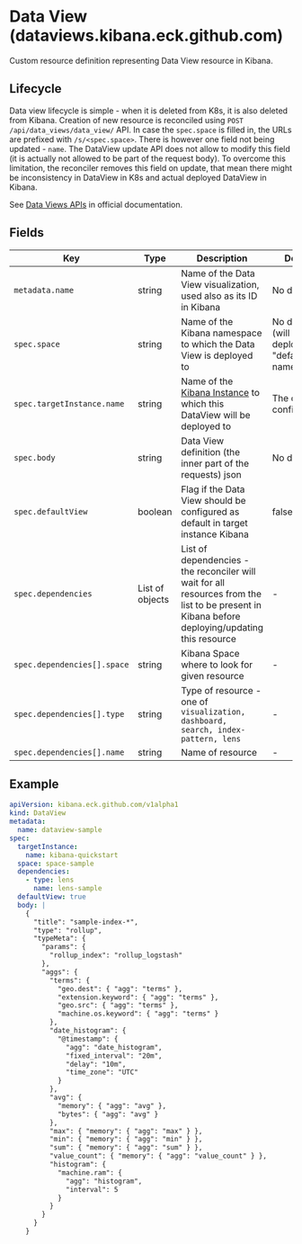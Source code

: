 # Data View (dataviews.kibana.eck.github.com)

Custom resource definition representing Data View resource in Kibana.

## Lifecycle

Data view lifecycle is simple - when it is deleted from K8s, it is also deleted from Kibana. Creation of
new resource is reconciled using `POST /api/data_views/data_view/` API. In case the `spec.space` is filled in, the URLs are prefixed
with `/s/<spec.space>`. There is however one field not being updated - `name`. The DataView update API does not allow to modify this field 
(it is actually not allowed to be part of the request body). To overcome this limitation, the reconciler removes this field on update, that mean
there might be inconsistency in DataView in K8s and actual deployed DataView in Kibana.

See [Data Views APIs](https://www.elastic.co/guide/en/kibana/current/data-views-api.html) in official documentation.

## Fields

| Key                         | Type            | Description                                                                                                                                     | Default                                              |
| --------------------------- | --------------- | ----------------------------------------------------------------------------------------------------------------------------------------------- | ---------------------------------------------------- |
| `metadata.name`             | string          | Name of the Data View visualization, used also as its ID in Kibana                                                                              | No default                                           |
| `spec.space`                | string          | Name of the Kibana namespace to which the Data View is deployed to                                                                              | No default (will be deployed to "default" namespace) |
| `spec.targetInstance.name`  | string          | Name of the [Kibana Instance](cr_kibana_instance.md) to which this DataView will be deployed to                                                 | The operator configuration                           |
| `spec.body`                 | string          | Data View definition (the inner part of the requests) json                                                                                      | No default                                           |
| `spec.defaultView`          | boolean         | Flag if the Data View should be configured as default in target instance Kibana                                                                 | false                                                |
| `spec.dependencies`         | List of objects | List of dependencies - the reconciler will wait for all resources from the list to be present in Kibana before deploying/updating this resource | -                                                    |  |
| `spec.dependencies[].space` | string          | Kibana Space where to look for given resource                                                                                                   | -                                                    |
| `spec.dependencies[].type`  | string          | Type of resource - one of `visualization, dashboard, search, index-pattern, lens`                                                               | -                                                    |
| `spec.dependencies[].name`  | string          | Name of resource                                                                                                                                | -                                                    |

## Example

```yaml
apiVersion: kibana.eck.github.com/v1alpha1
kind: DataView
metadata:
  name: dataview-sample
spec:
  targetInstance:
    name: kibana-quickstart
  space: space-sample
  dependencies:
    - type: lens
      name: lens-sample
  defaultView: true
  body: |
    {
      "title": "sample-index-*",
      "type": "rollup",
      "typeMeta": {
        "params": {
          "rollup_index": "rollup_logstash"
        },
        "aggs": {
          "terms": {
            "geo.dest": { "agg": "terms" },
            "extension.keyword": { "agg": "terms" },
            "geo.src": { "agg": "terms" },
            "machine.os.keyword": { "agg": "terms" }
          },
          "date_histogram": {
            "@timestamp": {
              "agg": "date_histogram",
              "fixed_interval": "20m",
              "delay": "10m",
              "time_zone": "UTC"
            }
          },
          "avg": {
            "memory": { "agg": "avg" },
            "bytes": { "agg": "avg" }
          },
          "max": { "memory": { "agg": "max" } },
          "min": { "memory": { "agg": "min" } },
          "sum": { "memory": { "agg": "sum" } },
          "value_count": { "memory": { "agg": "value_count" } },
          "histogram": {
            "machine.ram": {
              "agg": "histogram",
              "interval": 5
            }
          }
        }
      }
    }
```
